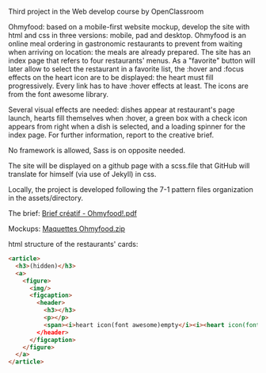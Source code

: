 Third project in the Web develop course by OpenClassroom

Ohmyfood: based on a mobile-first website mockup, develop the site with html and css in three versions: mobile, pad and desktop. Ohmyfood is an online meal ordering in gastronomic restaurants to prevent from waiting when arriving on location: the meals are already prepared.
The site has an index page that refers to four restaurants' menus.
As a "favorite" button will later allow to select the restaurant in a favorite list, the :hover and :focus effects on the heart icon are to be displayed: the heart must fill progressively.
Every link has to have :hover effects at least.
The icons are from the font awesome library.

Several visual effects are needed: dishes appear at restaurant's page launch, hearts fill themselves when :hover, a green box with a check icon appears from right when a dish is selected, and a loading spinner for the index page. For further information, report to the creative brief.

No framework is allowed, Sass is on opposite needed.

The site will be displayed on a github page with a scss.file that GitHub will translate for himself (via use of Jekyll) in css.

Locally, the project is developed following the 7-1 pattern files organization in the assets/directory.

The brief:
[Brief créatif - Ohmyfood!.pdf](https://github.com/Kulwch/JulienNanquette_3_06042021/files/6302212/Brief.creatif.-.Ohmyfood.pdf)

Mockups:
[Maquettes Ohmyfood.zip](https://github.com/Kulwch/JulienNanquette_3_06042021/files/6302215/Maquettes.Ohmyfood.zip)

html structure of the restaurants' cards:
```html
<article>
  <h3>(hidden)</h3>
  <a>
    <figure>
      <img/>
      <figcaption>
        <header>
          <h3></h3>
          <p></p>
          <span><i>heart icon(font awesome)empty</i><i><heart icon(font awesome)filled</i></span
        </header>
      </figcaption>
    </figure>
  </a>
</article>
```
